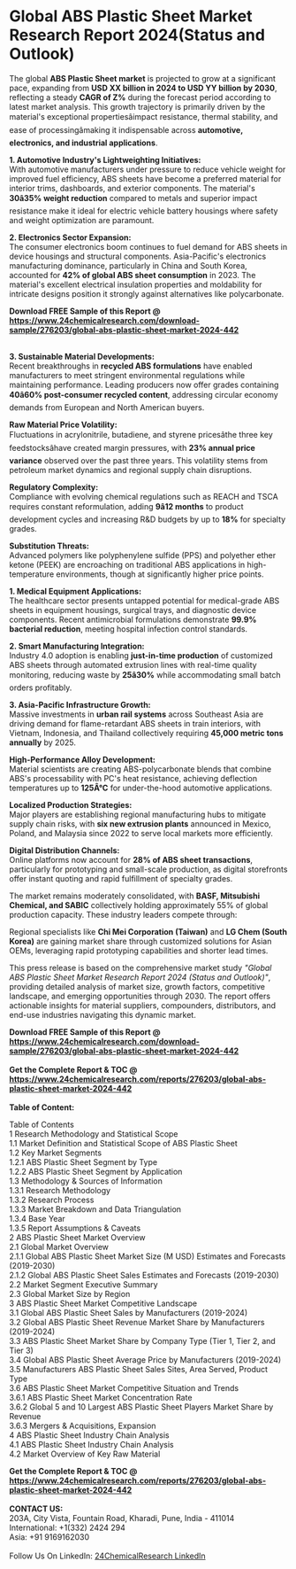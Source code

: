 <h1>Global ABS Plastic Sheet Market Research Report 2024(Status and Outlook)</h1><p>The global <strong>ABS Plastic Sheet market</strong> is projected to grow at a significant pace, expanding from <strong>USD XX billion in 2024 to USD YY billion by 2030</strong>, reflecting a steady <strong>CAGR of Z%</strong> during the forecast period according to latest market analysis. This growth trajectory is primarily driven by the material's exceptional propertiesâimpact resistance, thermal stability, and ease of processingâmaking it indispensable across <strong>automotive, electronics, and industrial applications</strong>.</p><p><strong>1. Automotive Industry's Lightweighting Initiatives:</strong><br>
With automotive manufacturers under pressure to reduce vehicle weight for improved fuel efficiency, ABS sheets have become a preferred material for interior trims, dashboards, and exterior components. The material's <strong>30â35% weight reduction</strong> compared to metals and superior impact resistance make it ideal for electric vehicle battery housings where safety and weight optimization are paramount.</p><p><strong>2. Electronics Sector Expansion:</strong><br>
The consumer electronics boom continues to fuel demand for ABS sheets in device housings and structural components. Asia-Pacific's electronics manufacturing dominance, particularly in China and South Korea, accounted for <strong>42% of global ABS sheet consumption</strong> in 2023. The material's excellent electrical insulation properties and moldability for intricate designs position it strongly against alternatives like polycarbonate.</p><div><b>Download FREE Sample of this Report @ 
            <a href="https://www.24chemicalresearch.com/download-sample/276203/global-abs-plastic-sheet-market-2024-442">
            https://www.24chemicalresearch.com/download-sample/276203/global-abs-plastic-sheet-market-2024-442</a></b></div><br><p><strong>3. Sustainable Material Developments:</strong><br>
Recent breakthroughs in <strong>recycled ABS formulations</strong> have enabled manufacturers to meet stringent environmental regulations while maintaining performance. Leading producers now offer grades containing <strong>40â60% post-consumer recycled content</strong>, addressing circular economy demands from European and North American buyers.</p><p><strong>Raw Material Price Volatility:</strong><br>
    Fluctuations in acrylonitrile, butadiene, and styrene pricesâthe three key feedstocksâhave created margin pressures, with <strong>23% annual price variance</strong> observed over the past three years. This volatility stems from petroleum market dynamics and regional supply chain disruptions.</p><p><strong>Regulatory Complexity:</strong><br>
    Compliance with evolving chemical regulations such as REACH and TSCA requires constant reformulation, adding <strong>9â12 months</strong> to product development cycles and increasing R&amp;D budgets by up to <strong>18%</strong> for specialty grades.</p><p><strong>Substitution Threats:</strong><br>
    Advanced polymers like polyphenylene sulfide (PPS) and polyether ether ketone (PEEK) are encroaching on traditional ABS applications in high-temperature environments, though at significantly higher price points.</p><p><strong>1. Medical Equipment Applications:</strong><br>
The healthcare sector presents untapped potential for medical-grade ABS sheets in equipment housings, surgical trays, and diagnostic device components. Recent antimicrobial formulations demonstrate <strong>99.9% bacterial reduction</strong>, meeting hospital infection control standards.</p><p><strong>2. Smart Manufacturing Integration:</strong><br>
Industry 4.0 adoption is enabling <strong>just-in-time production</strong> of customized ABS sheets through automated extrusion lines with real-time quality monitoring, reducing waste by <strong>25â30%</strong> while accommodating small batch orders profitably.</p><p><strong>3. Asia-Pacific Infrastructure Growth:</strong><br>
Massive investments in <strong>urban rail systems</strong> across Southeast Asia are driving demand for flame-retardant ABS sheets in train interiors, with Vietnam, Indonesia, and Thailand collectively requiring <strong>45,000 metric tons annually</strong> by 2025.</p><p><strong>High-Performance Alloy Development:</strong><br>
    Material scientists are creating ABS-polycarbonate blends that combine ABS's processability with PC's heat resistance, achieving deflection temperatures up to <strong>125Â°C</strong> for under-the-hood automotive applications.</p><p><strong>Localized Production Strategies:</strong><br>
    Major players are establishing regional manufacturing hubs to mitigate supply chain risks, with <strong>six new extrusion plants</strong> announced in Mexico, Poland, and Malaysia since 2022 to serve local markets more efficiently.</p><p><strong>Digital Distribution Channels:</strong><br>
    Online platforms now account for <strong>28% of ABS sheet transactions</strong>, particularly for prototyping and small-scale production, as digital storefronts offer instant quoting and rapid fulfillment of specialty grades.</p><p>The market remains moderately consolidated, with <strong>BASF, Mitsubishi Chemical, and SABIC</strong> collectively holding approximately 55% of global production capacity. These industry leaders compete through:</p><p>Regional specialists like <strong>Chi Mei Corporation (Taiwan)</strong> and <strong>LG Chem (South Korea)</strong> are gaining market share through customized solutions for Asian OEMs, leveraging rapid prototyping capabilities and shorter lead times.</p><p>This press release is based on the comprehensive market study <em>"Global ABS Plastic Sheet Market Research Report 2024 (Status and Outlook)"</em>, providing detailed analysis of market size, growth factors, competitive landscape, and emerging opportunities through 2030. The report offers actionable insights for material suppliers, compounders, distributors, and end-use industries navigating this dynamic market.</p><div><b>Download FREE Sample of this Report @ 
            <a href="https://www.24chemicalresearch.com/download-sample/276203/global-abs-plastic-sheet-market-2024-442">
            https://www.24chemicalresearch.com/download-sample/276203/global-abs-plastic-sheet-market-2024-442</a></b></div><br><div><b>Get the Complete Report & TOC @ 
            <a href="https://www.24chemicalresearch.com/reports/276203/global-abs-plastic-sheet-market-2024-442">
            https://www.24chemicalresearch.com/reports/276203/global-abs-plastic-sheet-market-2024-442</a></b></div><br>
            <b>Table of Content:</b><p>Table of Contents<br />
1 Research Methodology and Statistical Scope<br />
1.1 Market Definition and Statistical Scope of ABS Plastic Sheet<br />
1.2 Key Market Segments<br />
1.2.1 ABS Plastic Sheet Segment by Type<br />
1.2.2 ABS Plastic Sheet Segment by Application<br />
1.3 Methodology & Sources of Information<br />
1.3.1 Research Methodology<br />
1.3.2 Research Process<br />
1.3.3 Market Breakdown and Data Triangulation<br />
1.3.4 Base Year<br />
1.3.5 Report Assumptions & Caveats<br />
2 ABS Plastic Sheet Market Overview<br />
2.1 Global Market Overview<br />
2.1.1 Global ABS Plastic Sheet Market Size (M USD) Estimates and Forecasts (2019-2030)<br />
2.1.2 Global ABS Plastic Sheet Sales Estimates and Forecasts (2019-2030)<br />
2.2 Market Segment Executive Summary<br />
2.3 Global Market Size by Region<br />
3 ABS Plastic Sheet Market Competitive Landscape<br />
3.1 Global ABS Plastic Sheet Sales by Manufacturers (2019-2024)<br />
3.2 Global ABS Plastic Sheet Revenue Market Share by Manufacturers (2019-2024)<br />
3.3 ABS Plastic Sheet Market Share by Company Type (Tier 1, Tier 2, and Tier 3)<br />
3.4 Global ABS Plastic Sheet Average Price by Manufacturers (2019-2024)<br />
3.5 Manufacturers ABS Plastic Sheet Sales Sites, Area Served, Product Type<br />
3.6 ABS Plastic Sheet Market Competitive Situation and Trends<br />
3.6.1 ABS Plastic Sheet Market Concentration Rate<br />
3.6.2 Global 5 and 10 Largest ABS Plastic Sheet Players Market Share by Revenue<br />
3.6.3 Mergers & Acquisitions, Expansion<br />
4 ABS Plastic Sheet Industry Chain Analysis<br />
4.1 ABS Plastic Sheet Industry Chain Analysis<br />
4.2 Market Overview of Key Raw Material</p><div><b>Get the Complete Report & TOC @ 
            <a href="https://www.24chemicalresearch.com/reports/276203/global-abs-plastic-sheet-market-2024-442">
            https://www.24chemicalresearch.com/reports/276203/global-abs-plastic-sheet-market-2024-442</a></b></div><br><b>CONTACT US:</b><br>
            203A, City Vista, Fountain Road, Kharadi, Pune, India - 411014<br>
            International: +1(332) 2424 294<br>
            Asia: +91 9169162030 <br><br>
            Follow Us On LinkedIn: <a href="https://www.linkedin.com/company/24chemicalresearch/">24ChemicalResearch LinkedIn</a>